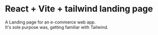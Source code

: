 # React + Vite + tailwind landing page<br /> 

A Landing page for an e-commerce web app. <br /> 
It's sole purpose was, getting familiar with Tailwind.

